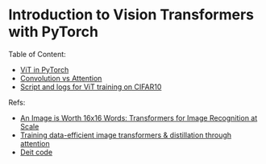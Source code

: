 # Introduction to Vision Transformers with PyTorch

Table of Content:

- [ViT in PyTorch](vit_pytorch.ipynb)
- [Convolution vs Attention](conv_vs_attention.ipynb)
- [Script and logs for ViT training on CIFAR10](cifar10)


Refs:
- [An Image is Worth 16x16 Words: Transformers for Image Recognition at Scale](https://arxiv.org/abs/2010.11929)
- [Training data-efficient image transformers & distillation through attention](https://arxiv.org/abs/2012.12877)
- [Deit code](https://github.com/facebookresearch/deit)
